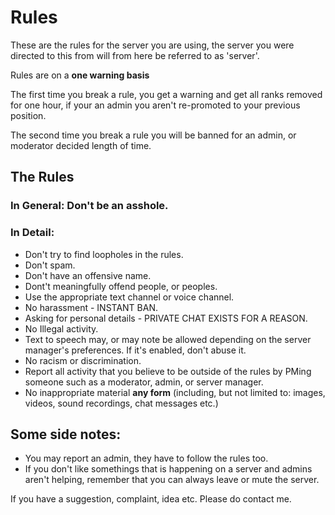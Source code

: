 # Rules

These are the rules for the server you are using, the server you were directed to this from will from here be referred to as 'server'.

Rules are on a __one warning basis__

The first time you break a rule, you get a warning and get all ranks removed for one hour, if your an admin you aren't re-promoted to your previous position.

The second time you break a rule you will be banned for an admin, or moderator decided length of time.

## The Rules

### In General: Don't be an asshole.

### In Detail:
- Don't try to find loopholes in the rules.
- Don't spam.
- Don't have an offensive name.
- Dont't meaningfully offend people, or peoples.
- Use the appropriate text channel or voice channel.
- No harassment - INSTANT BAN.
- Asking for personal details - PRIVATE CHAT EXISTS FOR A REASON.
- No Illegal activity.
- Text to speech may, or may note be allowed depending on the server manager's preferences. If it's enabled, don't abuse it.
- No racism or discrimination.
- Report all activity that you believe to be outside of the rules by PMing someone such as a moderator, admin, or server manager.
- No inappropriate material __any form__ (including, but not limited to: images, videos, sound recordings, chat messages etc.)

## Some side notes:

- You may report an admin, they have to follow the rules too.
- If you don't like somethings that is happening on a server and admins aren't helping, remember that you can always leave or mute the server.

If you have a suggestion, complaint, idea etc. Please do contact me.
